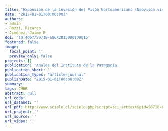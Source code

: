 ```yaml
---
title: "Expansión de la invasión del Visón Norteamericano (Neovison vison) en la Reserva de la Biosfera de Cabo de Hornos, Chile"
date: "2015-01-01T00:00:00Z"
authors:
- admin 
- Rozzi, Ricardo 
- Jiménez, Jaime E 
doi: '10.4067/S0718-686X2015000100015'
featured: false
image:
  focal_point: ''
  preview_only: false
projects: []
publication: 'Anales del Instituto de la Patagonia'
publication_short: ''
publication_types: "article-journal"
publishDate: "2015-01-01T00:00:00Z"
summary: 
tags: CHBR
abstract: null
url_code: 
url_dataset: ''
url_pdf: http://www.scielo.cl/scielo.php?script=sci_arttext&pid=S0718-686X2015000100015&lng=en&nrm=iso&tlng=en
url_project: ''
url_source: ''
url_video: ''
---
```



